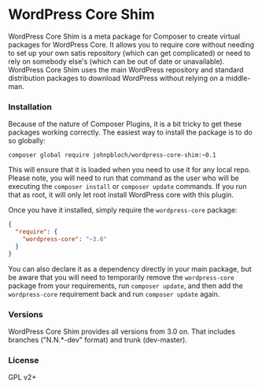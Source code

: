 # WordPress Core Shim

WordPress Core Shim is a meta package for Composer to create virtual packages for WordPress Core. It allows you to require core without needing to set up your own satis repository (which can get complicated) or need to rely on somebody else's (which can be out of date or unavailable). WordPress Core Shim uses the main WordPress repository and standard distribution packages to download WordPress without relying on a middle-man.

### Installation

Because of the nature of Composer Plugins, it is a bit tricky to get these packages working correctly. The easiest way to install the package is to do so globally:

```
composer global require johnpbloch/wordpress-core-shim:~0.1
```

This will ensure that it is loaded when you need to use it for any local repo. Please note, you will need to run that command as the user who will be executing the `composer install` or `composer update` commands. If you run that as root, it will only let root install WordPress core with this plugin.

Once you have it installed, simply require the `wordpress-core` package:

```json
{
  "require": {
    "wordpress-core": "~3.6"
  }
}
```

You can also declare it as a dependency directly in your main package, but be aware that you will need to temporarily remove the `wordpress-core` package from your requirements, run `composer update`, and then add the `wordpress-core` requirement back and run `composer update` again.

### Versions

WordPress Core Shim provides all versions from 3.0 on. That includes branches ("N.N.*-dev" format) and trunk (dev-master).

### License

GPL v2+